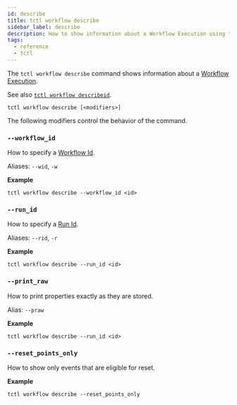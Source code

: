 ```yaml
---
id: describe
title: tctl workflow describe
sidebar_label: describe
description: How to show information about a Workflow Execution using tctl.
tags:
  - reference
  - tctl
---
```


The `tctl workflow describe` command shows information about a [Workflow Execution](/docs/content/what-is-a-workflow-execution).

See also [`tctl workflow describeid`](./describeid.md).

`tctl workflow describe [<modifiers>]`

The following modifiers control the behavior of the command.

### `--workflow_id`

How to specify a [Workflow Id](/docs/content/what-is-a-workflow-id).

Aliases: `--wid`, `-w`

**Example**

```
tctl workflow describe --workflow_id <id>
```

### `--run_id`

How to specify a [Run Id](/docs/content/what-is-a-run-id).

Aliases: `--rid`, `-r`

**Example**

```
tctl workflow describe --run_id <id>
```

### `--print_raw`

How to print properties exactly as they are stored.

Alias: `--praw`

**Example**

```
tctl workflow describe --run_id <id>
```

### `--reset_points_only`

How to show only events that are eligible for reset.

**Example**

```
tctl workflow describe --reset_points_only
```
